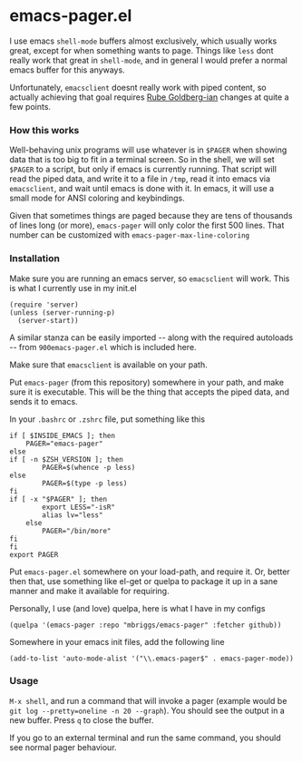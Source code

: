 # emacs-pager.el

I use emacs `shell-mode` buffers almost exclusively, which usually
works great, except for when something wants to page. Things like
`less` dont really work that great in `shell-mode`, and in general I
would prefer a normal emacs buffer for this anyways.

Unfortunately, `emacsclient` doesnt really work with piped content, so
actually achieving that goal requires
[Rube Goldberg-ian](https://www.youtube.com/watch?v=cv5WLLYo-fk)
changes at quite a few points.

### How this works

Well-behaving unix programs will use whatever is in `$PAGER` when
showing data that is too big to fit in a terminal screen. So in the
shell, we will set `$PAGER` to a script, but only if emacs is
currently running. That script will read the piped data, and write it
to a file in `/tmp`, read it into emacs via `emacsclient`, and wait
until emacs is done with it. In emacs, it will use a small mode for
ANSI coloring and keybindings.

Given that sometimes things are paged because they are tens of thousands
of lines long (or more), `emacs-pager` will only color the first 500 lines.
That number can be customized with `emacs-pager-max-line-coloring`

### Installation

Make sure you are running an emacs server, so `emacsclient` will
work. This is what I currently use in my init.el

    (require 'server)
    (unless (server-running-p)
      (server-start))

A similar stanza can be easily imported -- along with the required
autoloads -- from `900emacs-pager.el` which is included here.

Make sure that `emacsclient` is available on your path.

Put `emacs-pager` (from this repository) somewhere in your path, and
make sure it is executable. This will be the thing that accepts the
piped data, and sends it to emacs.

In your `.bashrc` or `.zshrc` file, put something like this

    if [ $INSIDE_EMACS ]; then
        PAGER="emacs-pager"
    else
	if [ -n $ZSH_VERSION ]; then
            PAGER=$(whence -p less)
	else
            PAGER=$(type -p less)
	fi
	if [ -x "$PAGER" ]; then
            export LESS="-isR"
            alias lv="less"
        else
            PAGER="/bin/more"
	fi
    fi
    export PAGER

Put `emacs-pager.el` somewhere on your load-path, and require it. Or,
better then that, use something like el-get or quelpa to package it up
in a sane manner and make it available for requiring.

Personally, I use (and love) quelpa, here is what I have in my configs

    (quelpa '(emacs-pager :repo "mbriggs/emacs-pager" :fetcher github))

Somewhere in your emacs init files, add the following line

    (add-to-list 'auto-mode-alist '("\\.emacs-pager$" . emacs-pager-mode))

### Usage

`M-x shell`, and run a command that will invoke a pager (example would
be `git log --pretty=oneline -n 20 --graph`). You should see the
output in a new buffer. Press `q` to close the buffer.

If you go to an external terminal and run the same command, you should
see normal pager behaviour.
